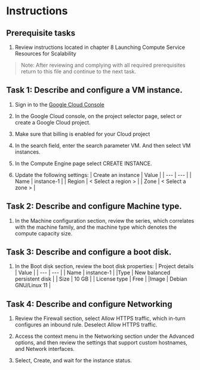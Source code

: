 # Instructions

## Prerequisite tasks

1. Review instructions located in chapter 8 Launching Compute Service Resources for Scalability
> Note: After reviewing and complying with all required prerequisites return to this file and continue to the next task.

## Task 1: Describe and configure a VM instance.

1.	Sign in to the [Google Cloud Console](https://console.cloud.google.com/)

1.	In the Google Cloud console, on the project selector page, select or create a Google Cloud project.

1.	Make sure that billing is enabled for your Cloud project

1.	In the search field, enter the search parameter VM. And then select VM instances.

1.	In the Compute Engine page select CREATE INSTANCE.

1.	Update the following settings:
    | Create an instance | Value |
    | --- | --- |
    | Name | instance-1 |
    | Region | < Select a region > |
    | Zone | < Select a zone > |
  
## Task 2: Describe and configure Machine type.

1.	In the Machine configuration section, review the series, which correlates with the machine family, and the machine type which denotes the compute capacity size.

## Task 3: Describe and configure a boot disk.

1.	In the Boot disk section, review the boot disk properties:
    | Project details | Value |
    | --- | --- |
    | Name | instance-1 |
    |Type | New balanced persistent disk |
    | Size | 10 GB |
    | License type | Free |
    |Image | Debian GNU/Linux 11 |

## Task 4: Describe and configure Networking

1.	Review the Firewall section, select Allow HTTPS traffic, which in-turn configures an inbound rule. Deselect Allow HTTPS traffic.
  
2.	Access the context menu in the Networking section under the Advanced options, and then review the settings that support custom hostnames, and Network interfaces.
  
3.	Select, Create, and wait for the instance status.
  

